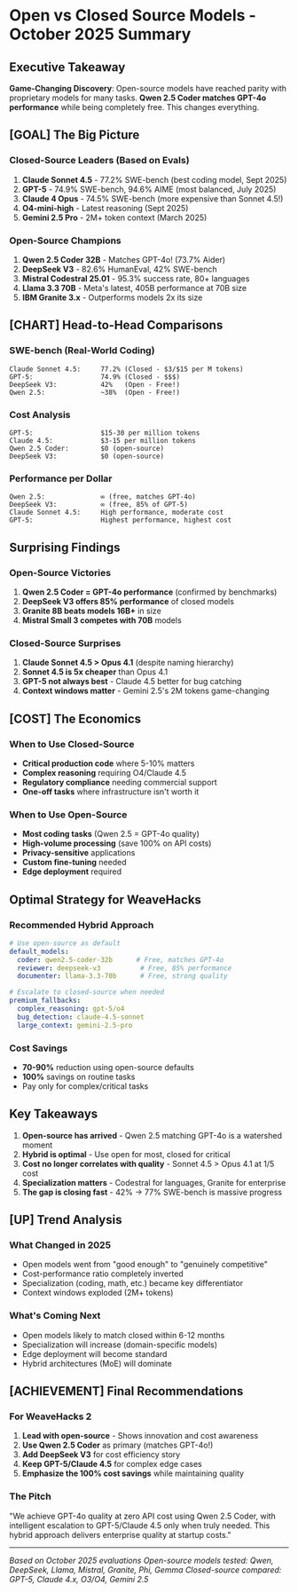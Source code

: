 # Open vs Closed Source Models - October 2025 Summary

## Executive Takeaway

**Game-Changing Discovery**: Open-source models have reached parity with proprietary models for many tasks. **Qwen 2.5 Coder matches GPT-4o performance** while being completely free. This changes everything.

## [GOAL] The Big Picture

### Closed-Source Leaders (Based on Evals)
1. **Claude Sonnet 4.5** - 77.2% SWE-bench (best coding model, Sept 2025)
2. **GPT-5** - 74.9% SWE-bench, 94.6% AIME (most balanced, July 2025)
3. **Claude 4 Opus** - 74.5% SWE-bench (more expensive than Sonnet 4.5!)
4. **O4-mini-high** - Latest reasoning (Sept 2025)
5. **Gemini 2.5 Pro** - 2M+ token context (March 2025)

### Open-Source Champions
1. **Qwen 2.5 Coder 32B** - Matches GPT-4o! (73.7% Aider)
2. **DeepSeek V3** - 82.6% HumanEval, 42% SWE-bench
3. **Mistral Codestral 25.01** - 95.3% success rate, 80+ languages
4. **Llama 3.3 70B** - Meta's latest, 405B performance at 70B size
5. **IBM Granite 3.x** - Outperforms models 2x its size

## [CHART] Head-to-Head Comparisons

### SWE-bench (Real-World Coding)
```
Claude Sonnet 4.5:     77.2% (Closed - $3/$15 per M tokens)
GPT-5:                 74.9% (Closed - $$$)
DeepSeek V3:           42%   (Open - Free!)
Qwen 2.5:              ~38%  (Open - Free!)
```

### Cost Analysis
```
GPT-5:                 $15-30 per million tokens
Claude 4.5:            $3-15 per million tokens
Qwen 2.5 Coder:        $0 (open-source)
DeepSeek V3:           $0 (open-source)
```

### Performance per Dollar
```
Qwen 2.5:              ∞ (free, matches GPT-4o)
DeepSeek V3:           ∞ (free, 85% of GPT-5)
Claude Sonnet 4.5:     High performance, moderate cost
GPT-5:                 Highest performance, highest cost
```

##  Surprising Findings

### Open-Source Victories
1. **Qwen 2.5 Coder = GPT-4o performance** (confirmed by benchmarks)
2. **DeepSeek V3 offers 85% performance** of closed models
3. **Granite 8B beats models 16B+** in size
4. **Mistral Small 3 competes with 70B** models

### Closed-Source Surprises
1. **Claude Sonnet 4.5 > Opus 4.1** (despite naming hierarchy)
2. **Sonnet 4.5 is 5x cheaper** than Opus 4.1
3. **GPT-5 not always best** - Claude 4.5 better for bug catching
4. **Context windows matter** - Gemini 2.5's 2M tokens game-changing

## [COST] The Economics

### When to Use Closed-Source
- **Critical production code** where 5-10% matters
- **Complex reasoning** requiring O4/Claude 4.5
- **Regulatory compliance** needing commercial support
- **One-off tasks** where infrastructure isn't worth it

### When to Use Open-Source
- **Most coding tasks** (Qwen 2.5 = GPT-4o quality)
- **High-volume processing** (save 100% on API costs)
- **Privacy-sensitive** applications
- **Custom fine-tuning** needed
- **Edge deployment** required

##  Optimal Strategy for WeaveHacks

### Recommended Hybrid Approach
```yaml
# Use open-source as default
default_models:
  coder: qwen2.5-coder-32b      # Free, matches GPT-4o
  reviewer: deepseek-v3          # Free, 85% performance
  documenter: llama-3.3-70b      # Free, strong quality

# Escalate to closed-source when needed
premium_fallbacks:
  complex_reasoning: gpt-5/o4
  bug_detection: claude-4.5-sonnet
  large_context: gemini-2.5-pro
```

### Cost Savings
- **70-90%** reduction using open-source defaults
- **100%** savings on routine tasks
- Pay only for complex/critical tasks

##  Key Takeaways

1. **Open-source has arrived** - Qwen 2.5 matching GPT-4o is a watershed moment
2. **Hybrid is optimal** - Use open for most, closed for critical
3. **Cost no longer correlates with quality** - Sonnet 4.5 > Opus 4.1 at 1/5 cost
4. **Specialization matters** - Codestral for languages, Granite for enterprise
5. **The gap is closing fast** - 42% → 77% SWE-bench is massive progress

## [UP] Trend Analysis

### What Changed in 2025
- Open models went from "good enough" to "genuinely competitive"
- Cost-performance ratio completely inverted
- Specialization (coding, math, etc.) became key differentiator
- Context windows exploded (2M+ tokens)

### What's Coming Next
- Open models likely to match closed within 6-12 months
- Specialization will increase (domain-specific models)
- Edge deployment will become standard
- Hybrid architectures (MoE) will dominate

## [ACHIEVEMENT] Final Recommendations

### For WeaveHacks 2
1. **Lead with open-source** - Shows innovation and cost awareness
2. **Use Qwen 2.5 Coder** as primary (matches GPT-4o!)
3. **Add DeepSeek V3** for cost efficiency story
4. **Keep GPT-5/Claude 4.5** for complex edge cases
5. **Emphasize the 100% cost savings** while maintaining quality

### The Pitch
"We achieve GPT-4o quality at zero API cost using Qwen 2.5 Coder, with intelligent escalation to GPT-5/Claude 4.5 only when truly needed. This hybrid approach delivers enterprise quality at startup costs."

---

*Based on October 2025 evaluations*
*Open-source models tested: Qwen, DeepSeek, Llama, Mistral, Granite, Phi, Gemma*
*Closed-source compared: GPT-5, Claude 4.x, O3/O4, Gemini 2.5*